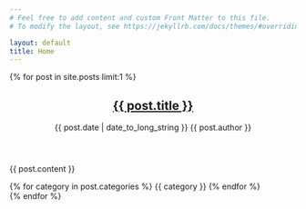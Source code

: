 ```yaml
---
# Feel free to add content and custom Front Matter to this file.
# To modify the layout, see https://jekyllrb.com/docs/themes/#overriding-theme-defaults

layout: default
title: Home
---
```

{% for post in site.posts limit:1 %}
<article class="card mb-4 blog-post-card">
    <div class="card-body">
        <header>
          <h2 class="card-title">
            <a href="{{ post.url }}">{{ post.title }}</a>
          </h2>
          <div class="meta-info mb-3">
            <span class="meta me-3">
              <i class="fa fa-calendar"></i> {{ post.date | date_to_long_string }}
            </span>
            <span class="meta me-3">
              <i class="fa fa-user"></i> {{ post.author }}
            </span>
          </div>
        </header>
        <div class="card-text mb-3">
          <p>{{ post.content }}</p>
        </div>
        <div class="tags">
            {% for category in post.categories %}
            <span class="badge bg-secondary me-1">{{ category }}</span>
            {% endfor %}
        </div>
    </div>
</article>
{% endfor %}
